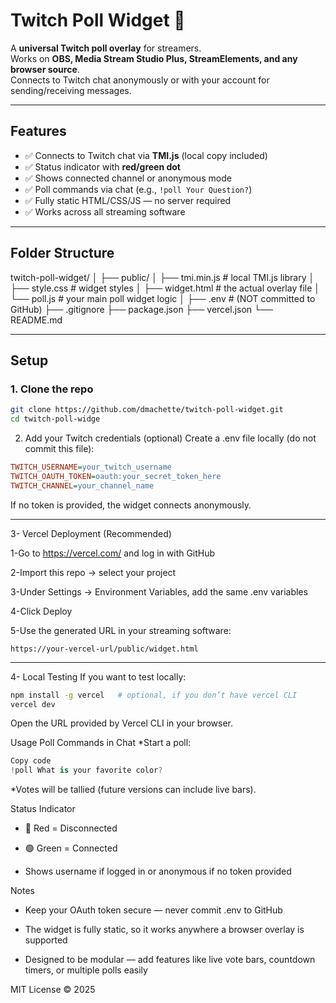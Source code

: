 # Twitch Poll Widget 🎯

A **universal Twitch poll overlay** for streamers.  
Works on **OBS, Media Stream Studio Plus, StreamElements, and any browser source**.  
Connects to Twitch chat anonymously or with your account for sending/receiving messages.

---

## Features

- ✅ Connects to Twitch chat via **TMI.js** (local copy included)  
- ✅ Status indicator with **red/green dot**  
- ✅ Shows connected channel or anonymous mode  
- ✅ Poll commands via chat (e.g., `!poll Your Question?`)  
- ✅ Fully static HTML/CSS/JS — no server required  
- ✅ Works across all streaming software  

---

## Folder Structure

twitch-poll-widget/
│
├── public/
│   ├── tmi.min.js               # local TMI.js library
│   ├── style.css                # widget styles
│   ├── widget.html              # the actual overlay file
│   └── poll.js                  # your main poll widget logic
│
├── .env                         # (NOT committed to GitHub)
├── .gitignore
├── package.json
├── vercel.json
└── README.md

---

## Setup

### 1. Clone the repo
```bash
git clone https://github.com/dmachette/twitch-poll-widget.git
cd twitch-poll-widge

```

2. Add your Twitch credentials (optional)
Create a .env file locally (do not commit this file):

```ini
TWITCH_USERNAME=your_twitch_username
TWITCH_OAUTH_TOKEN=oauth:your_secret_token_here
TWITCH_CHANNEL=your_channel_name
```
If no token is provided, the widget connects anonymously.

---

3- Vercel Deployment (Recommended)

1-Go to https://vercel.com/ and log in with GitHub

2-Import this repo → select your project

3-Under Settings → Environment Variables, add the same .env variables

4-Click Deploy

5-Use the generated URL in your streaming software:

```arduino
https://your-vercel-url/public/widget.html

```
---

4- Local Testing
If you want to test locally:

```bash
npm install -g vercel   # optional, if you don’t have vercel CLI
vercel dev
```
Open the URL provided by Vercel CLI in your browser.

Usage
Poll Commands in Chat
*Start a poll:

```csharp
Copy code
!poll What is your favorite color?
```
*Votes will be tallied (future versions can include live bars).

Status Indicator
*  🔴 Red = Disconnected

*  🟢 Green = Connected

*  Shows username if logged in or anonymous if no token provided

Notes
* Keep your OAuth token secure — never commit .env to GitHub

* The widget is fully static, so it works anywhere a browser overlay is supported

* Designed to be modular — add features like live vote bars, countdown timers, or multiple polls easily

MIT License © 2025


